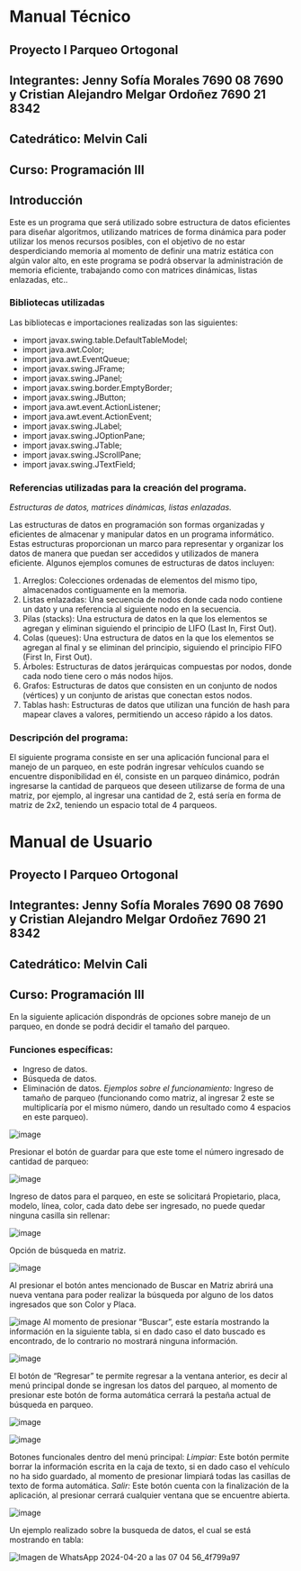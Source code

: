 # Manual Técnico
## Proyecto I Parqueo Ortogonal
## Integrantes:  Jenny Sofía Morales 7690 08 7690 y Cristian Alejandro Melgar Ordoñez 7690 21 8342
## Catedrático: Melvin Cali
## Curso: Programación III
## Introducción
Este es un programa que será utilizado sobre estructura de datos eficientes para diseñar algoritmos, utilizando matrices de forma dinámica para poder utilizar los menos recursos posibles, con el objetivo de no estar desperdiciando memoria al momento de definir una matriz estática con algún valor alto, en este programa se podrá observar la administración de memoria eficiente, trabajando como con matrices dinámicas, listas enlazadas, etc..

### Bibliotecas utilizadas
Las bibliotecas e importaciones realizadas son las siguientes:

- import javax.swing.table.DefaultTableModel;
- import java.awt.Color;
- import java.awt.EventQueue;
- import javax.swing.JFrame;
- import javax.swing.JPanel;
- import javax.swing.border.EmptyBorder;
- import javax.swing.JButton;
- import java.awt.event.ActionListener;
- import java.awt.event.ActionEvent;
- import javax.swing.JLabel;
- import javax.swing.JOptionPane;
- import javax.swing.JTable;
- import javax.swing.JScrollPane;
- import javax.swing.JTextField;

### Referencias utilizadas para la creación del programa. 

*Estructuras de datos, matrices dinámicas, listas enlazadas.* 

Las estructuras de datos en programación son formas organizadas y eficientes de almacenar y manipular datos en un programa informático. Estas estructuras proporcionan un marco para representar y organizar los datos de manera que puedan ser accedidos y utilizados de manera eficiente. Algunos ejemplos comunes de estructuras de datos incluyen:
1. Arreglos: Colecciones ordenadas de elementos del mismo tipo, almacenados contiguamente en la memoria.
2.	Listas enlazadas: Una secuencia de nodos donde cada nodo contiene un dato y una referencia al siguiente nodo en la secuencia.
3.	Pilas (stacks): Una estructura de datos en la que los elementos se agregan y eliminan siguiendo el principio de LIFO (Last In, First Out).
4.	Colas (queues): Una estructura de datos en la que los elementos se agregan al final y se eliminan del principio, siguiendo el principio FIFO (First In, First Out).
5.	Árboles: Estructuras de datos jerárquicas compuestas por nodos, donde cada nodo tiene cero o más nodos hijos.
6.	Grafos: Estructuras de datos que consisten en un conjunto de nodos (vértices) y un conjunto de aristas que conectan estos nodos.
7.	Tablas hash: Estructuras de datos que utilizan una función de hash para mapear claves a valores, permitiendo un acceso rápido a los datos.


### Descripción del programa:
El siguiente programa consiste en ser una aplicación funcional para el manejo de un parqueo, en este podrán ingresar vehículos cuando se encuentre disponibilidad en él, consiste en un parqueo dinámico, podrán ingresarse la cantidad de parqueos que deseen utilizarse de forma de una matriz, por ejemplo, al ingresar una cantidad de 2, está sería en forma de matriz de 2x2, teniendo un espacio total de 4 parqueos.




# Manual de Usuario
## Proyecto I Parqueo Ortogonal
## Integrantes:  Jenny Sofía Morales 7690 08 7690 y Cristian Alejandro Melgar Ordoñez 7690 21 8342
## Catedrático: Melvin Cali
## Curso: Programación III
En la siguiente aplicación dispondrás de opciones sobre manejo de un parqueo, en donde se podrá decidir el tamaño del parqueo.
### Funciones específicas:
- Ingreso de datos. 
- Búsqueda de datos.
- Eliminación de datos.
*Ejemplos sobre el funcionamiento:*
Ingreso de tamaño de parqueo (funcionando como matriz, al ingresar 2 este se multiplicaría por el mismo número, dando un resultado como 4 espacios en este parqueo).

![image](https://github.com/sofiaMorales3805/matrizOrtogonalProyectoII/assets/109783605/39102439-50ea-4766-8877-c68d446f0587)

Presionar el botón de guardar para que este tome el número ingresado de cantidad de parqueo:

![image](https://github.com/sofiaMorales3805/matrizOrtogonalProyectoII/assets/109783605/267773e8-4114-496c-aa33-b3c0d94cb71b)

Ingreso de datos para el parqueo, en este se solicitará Propietario, placa, modelo, línea, color, cada dato debe ser ingresado, no puede quedar ninguna casilla sin rellenar:  

![image](https://github.com/sofiaMorales3805/matrizOrtogonalProyectoII/assets/109783605/6056b751-de8a-4144-92a7-aacba64419c2)

Opción de búsqueda en matriz. 

![image](https://github.com/sofiaMorales3805/matrizOrtogonalProyectoII/assets/109783605/541ab866-80e6-4794-98c6-d6fa9a9e9e03)

Al presionar el botón antes mencionado de Buscar en Matriz abrirá una nueva ventana para poder realizar la búsqueda por alguno de los datos ingresados que son Color y Placa.

![image](https://github.com/sofiaMorales3805/matrizOrtogonalProyectoII/assets/109783605/72fefb7a-803d-4945-a546-a9c3a7856022)
Al momento de presionar “Buscar”, este estaría mostrando la información en la siguiente tabla, si en dado caso el dato buscado es encontrado, de lo contrario no mostrará ninguna información. 

![image](https://github.com/sofiaMorales3805/matrizOrtogonalProyectoII/assets/109783605/764a1d9d-1e06-4e25-99b4-1b9cfa3aa14c)

El botón de “Regresar” te permite regresar a la ventana anterior, es decir al menú principal donde se ingresan los datos del parqueo, al momento de presionar este botón de forma automática cerrará la pestaña actual de búsqueda en parqueo. 

![image](https://github.com/sofiaMorales3805/matrizOrtogonalProyectoII/assets/166673675/efe2a856-3aa6-4a9e-9a0b-92d6cba14372)

![image](https://github.com/sofiaMorales3805/matrizOrtogonalProyectoII/assets/109783605/9546826c-0007-4616-8ff2-59e44a556ed3)

Botones funcionales dentro del menú principal:
*Limpiar:* Este botón permite borrar la información escrita en la caja de texto, si en dado caso el vehículo no ha sido guardado, al momento de presionar limpiará todas las casillas de texto de forma automática.
*Salir:* Este botón cuenta con la finalización de la aplicación, al presionar cerrará cualquier ventana que se encuentre abierta. 

![image](https://github.com/sofiaMorales3805/matrizOrtogonalProyectoII/assets/109783605/a13b4b4b-7be8-4077-b447-0ccc8d095600)

Un ejemplo realizado sobre la busqueda de datos, el cual se está mostrando en tabla: 

![Imagen de WhatsApp 2024-04-20 a las 07 04 56_4f799a97](https://github.com/sofiaMorales3805/matrizOrtogonalProyectoII/assets/109783605/bdbbfa51-4dac-458d-a80b-493bf984c8c7)
